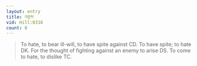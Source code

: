 ```yaml
---
layout: entry
title: འགྲས་
vid: Hill:0316
count: 0
---
```

> To hate, to bear ill-will, to have spite against CD\. To have spite; to hate DK\. For the thought of fighting against an enemy to arise DS\. To come to hate, to dislike TC\.



